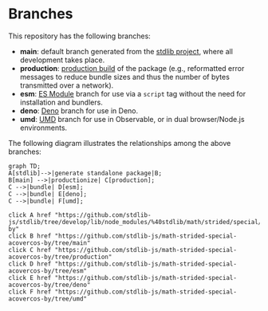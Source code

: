 <!--

@license Apache-2.0

Copyright (c) 2022 The Stdlib Authors.

Licensed under the Apache License, Version 2.0 (the "License");
you may not use this file except in compliance with the License.
You may obtain a copy of the License at

    http://www.apache.org/licenses/LICENSE-2.0

Unless required by applicable law or agreed to in writing, software
distributed under the License is distributed on an "AS IS" BASIS,
WITHOUT WARRANTIES OR CONDITIONS OF ANY KIND, either express or implied.
See the License for the specific language governing permissions and
limitations under the License.

-->

# Branches

This repository has the following branches:

-   **main**: default branch generated from the [stdlib project][stdlib-url], where all development takes place.
-   **production**: [production build][production-url] of the package (e.g., reformatted error messages to reduce bundle sizes and thus the number of bytes transmitted over a network).
-   **esm**: [ES Module][esm-url] branch for use via a `script` tag without the need for installation and bundlers.
-   **deno**: [Deno][deno-url] branch for use in Deno.
-   **umd**: [UMD][umd-url] branch for use in Observable, or in dual browser/Node.js environments.

The following diagram illustrates the relationships among the above branches:

```mermaid
graph TD;
A[stdlib]-->|generate standalone package|B;
B[main] -->|productionize| C[production];
C -->|bundle| D[esm];
C -->|bundle| E[deno];
C -->|bundle| F[umd];

click A href "https://github.com/stdlib-js/stdlib/tree/develop/lib/node_modules/%40stdlib/math/strided/special/acovercos-by"
click B href "https://github.com/stdlib-js/math-strided-special-acovercos-by/tree/main"
click C href "https://github.com/stdlib-js/math-strided-special-acovercos-by/tree/production"
click D href "https://github.com/stdlib-js/math-strided-special-acovercos-by/tree/esm"
click E href "https://github.com/stdlib-js/math-strided-special-acovercos-by/tree/deno"
click F href "https://github.com/stdlib-js/math-strided-special-acovercos-by/tree/umd"
```

[stdlib-url]: https://github.com/stdlib-js/stdlib/tree/develop/lib/node_modules/%40stdlib/math/strided/special/acovercos-by
[production-url]: https://github.com/stdlib-js/math-strided-special-acovercos-by/tree/production
[deno-url]: https://github.com/stdlib-js/math-strided-special-acovercos-by/tree/deno
[umd-url]: https://github.com/stdlib-js/math-strided-special-acovercos-by/tree/umd
[esm-url]: https://github.com/stdlib-js/math-strided-special-acovercos-by/tree/esm